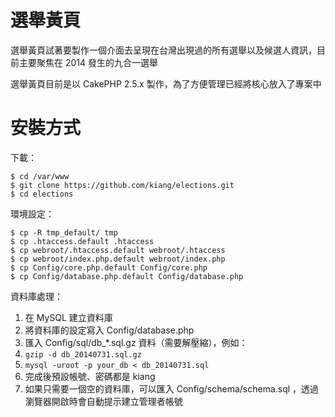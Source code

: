 選舉黃頁
=========

選舉黃頁試著要製作一個介面去呈現在台灣出現過的所有選舉以及候選人資訊，目前主要聚焦在 2014 發生的九合一選舉

選舉黃頁目前是以 CakePHP 2.5.x 製作，為了方便管理已經將核心放入了專案中

安裝方式
=========

下載：

```
$ cd /var/www
$ git clone https://github.com/kiang/elections.git
$ cd elections
```

環境設定：

```
$ cp -R tmp_default/ tmp
$ cp .htaccess.default .htaccess
$ cp webroot/.htaccess.default webroot/.htaccess
$ cp webroot/index.php.default webroot/index.php
$ cp Config/core.php.default Config/core.php
$ cp Config/database.php.default Config/database.php
```

資料庫處理：

1. 在 MySQL 建立資料庫
2. 將資料庫的設定寫入 Config/database.php
3. 匯入 Config/sql/db_*.sql.gz 資料（需要解壓縮），例如：
  1. `gzip -d db_20140731.sql.gz`
  2. `mysql -uroot -p your_db < db_20140731.sql`
4. 完成後預設帳號、密碼都是 kiang
5. 如果只需要一個空的資料庫，可以匯入 Config/schema/schema.sql ，透過瀏覽器開啟時會自動提示建立管理者帳號
